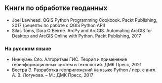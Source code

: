 ## Книги по обработке геоданных

- Joel Lawhead. QGIS Python Programming Cookbook. Packt Publishing, 2017 (рецепты по работе с QGIS Python API)
- Silas Toms, Dara O'Beirne. ArcPy and ArcGIS. Automating ArcGIS for Desktop and ArcGIS Online with Python. Packt Publishing, 2017


### На русском языке 
- Нинчуань Сяо. Алгоритмы ГИС. Теория и применение геоинформационных систем и технологий. ДМК Пресс, 2021
- Вестра Э. Разработка геоприложений на языке Python / пер. с англ. А. В. Логунова. – М.: ДМК Пресс, 2017
